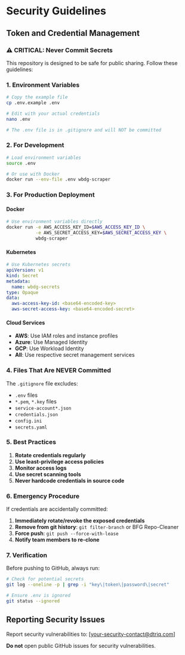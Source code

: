 # Security Guidelines

## Token and Credential Management

### ⚠️ **CRITICAL: Never Commit Secrets**

This repository is designed to be safe for public sharing. Follow these guidelines:

### **1. Environment Variables**

```bash
# Copy the example file
cp .env.example .env

# Edit with your actual credentials
nano .env

# The .env file is in .gitignore and will NOT be committed
```

### **2. For Development**

```bash
# Load environment variables
source .env

# Or use with Docker
docker run --env-file .env wbdg-scraper
```

### **3. For Production Deployment**

#### **Docker**
```bash
# Use environment variables directly
docker run -e AWS_ACCESS_KEY_ID=$AWS_ACCESS_KEY_ID \
           -e AWS_SECRET_ACCESS_KEY=$AWS_SECRET_ACCESS_KEY \
           wbdg-scraper
```

#### **Kubernetes**
```yaml
# Use Kubernetes secrets
apiVersion: v1
kind: Secret
metadata:
  name: wbdg-secrets
type: Opaque
data:
  aws-access-key-id: <base64-encoded-key>
  aws-secret-access-key: <base64-encoded-secret>
```

#### **Cloud Services**
- **AWS**: Use IAM roles and instance profiles
- **Azure**: Use Managed Identity
- **GCP**: Use Workload Identity
- **All**: Use respective secret management services

### **4. Files That Are NEVER Committed**

The `.gitignore` file excludes:
- `.env` files
- `*.pem`, `*.key` files
- `service-account*.json`
- `credentials.json`
- `config.ini`
- `secrets.yaml`

### **5. Best Practices**

1. **Rotate credentials regularly**
2. **Use least-privilege access policies**
3. **Monitor access logs**
4. **Use secret scanning tools**
5. **Never hardcode credentials in source code**

### **6. Emergency Procedure**

If credentials are accidentally committed:

1. **Immediately rotate/revoke the exposed credentials**
2. **Remove from git history**: `git filter-branch` or BFG Repo-Cleaner
3. **Force push**: `git push --force-with-lease`
4. **Notify team members to re-clone**

### **7. Verification**

Before pushing to GitHub, always run:

```bash
# Check for potential secrets
git log --oneline -p | grep -i "key\|token\|password\|secret"

# Ensure .env is ignored
git status --ignored
```

## Reporting Security Issues

Report security vulnerabilities to: [your-security-contact@dtriq.com]

**Do not** open public GitHub issues for security vulnerabilities.